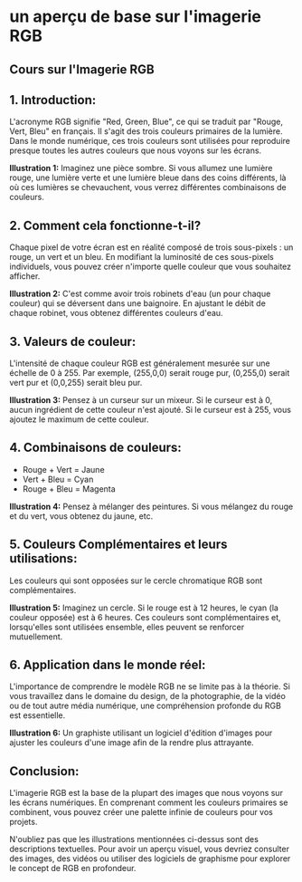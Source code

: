 # un aperçu de base sur l'imagerie RGB 

## **Cours sur l'Imagerie RGB**

## **1. Introduction:**

L'acronyme RGB signifie "Red, Green, Blue", ce qui se traduit par "Rouge, Vert, Bleu" en français. Il s'agit des trois couleurs primaires de la lumière. Dans le monde numérique, ces trois couleurs sont utilisées pour reproduire presque toutes les autres couleurs que nous voyons sur les écrans.

**Illustration 1:** Imaginez une pièce sombre. Si vous allumez une lumière rouge, une lumière verte et une lumière bleue dans des coins différents, là où ces lumières se chevauchent, vous verrez différentes combinaisons de couleurs. 

## **2. Comment cela fonctionne-t-il?**

Chaque pixel de votre écran est en réalité composé de trois sous-pixels : un rouge, un vert et un bleu. En modifiant la luminosité de ces sous-pixels individuels, vous pouvez créer n'importe quelle couleur que vous souhaitez afficher.

**Illustration 2:** C'est comme avoir trois robinets d'eau (un pour chaque couleur) qui se déversent dans une baignoire. En ajustant le débit de chaque robinet, vous obtenez différentes couleurs d'eau.

## **3. Valeurs de couleur:**

L'intensité de chaque couleur RGB est généralement mesurée sur une échelle de 0 à 255. Par exemple, (255,0,0) serait rouge pur, (0,255,0) serait vert pur et (0,0,255) serait bleu pur.

**Illustration 3:** Pensez à un curseur sur un mixeur. Si le curseur est à 0, aucun ingrédient de cette couleur n'est ajouté. Si le curseur est à 255, vous ajoutez le maximum de cette couleur.

## **4. Combinaisons de couleurs:**

- Rouge + Vert = Jaune
- Vert + Bleu = Cyan
- Rouge + Bleu = Magenta

**Illustration 4:** Pensez à mélanger des peintures. Si vous mélangez du rouge et du vert, vous obtenez du jaune, etc.

## **5. Couleurs Complémentaires et leurs utilisations:**

Les couleurs qui sont opposées sur le cercle chromatique RGB sont complémentaires.

**Illustration 5:** Imaginez un cercle. Si le rouge est à 12 heures, le cyan (la couleur opposée) est à 6 heures. Ces couleurs sont complémentaires et, lorsqu'elles sont utilisées ensemble, elles peuvent se renforcer mutuellement.

## **6. Application dans le monde réel:**

L'importance de comprendre le modèle RGB ne se limite pas à la théorie. Si vous travaillez dans le domaine du design, de la photographie, de la vidéo ou de tout autre média numérique, une compréhension profonde du RGB est essentielle.

**Illustration 6:** Un graphiste utilisant un logiciel d'édition d'images pour ajuster les couleurs d'une image afin de la rendre plus attrayante.

## **Conclusion:**

L'imagerie RGB est la base de la plupart des images que nous voyons sur les écrans numériques. En comprenant comment les couleurs primaires se combinent, vous pouvez créer une palette infinie de couleurs pour vos projets.

N'oubliez pas que les illustrations mentionnées ci-dessus sont des descriptions textuelles. Pour avoir un aperçu visuel, vous devriez consulter des images, des vidéos ou utiliser des logiciels de graphisme pour explorer le concept de RGB en profondeur.